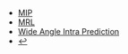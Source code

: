 * [MIP](docs/video-coding/h266/intra-prediction/MIP.md)
* [MRL](docs/video-coding/h266/intra-prediction/MRL.md)
* [Wide Angle Intra Prediction](docs/video-coding/h266/intra-prediction/wide-angle_intra_prediction.md)
* [:leftwards_arrow_with_hook:](docs/video-coding/h266/)

